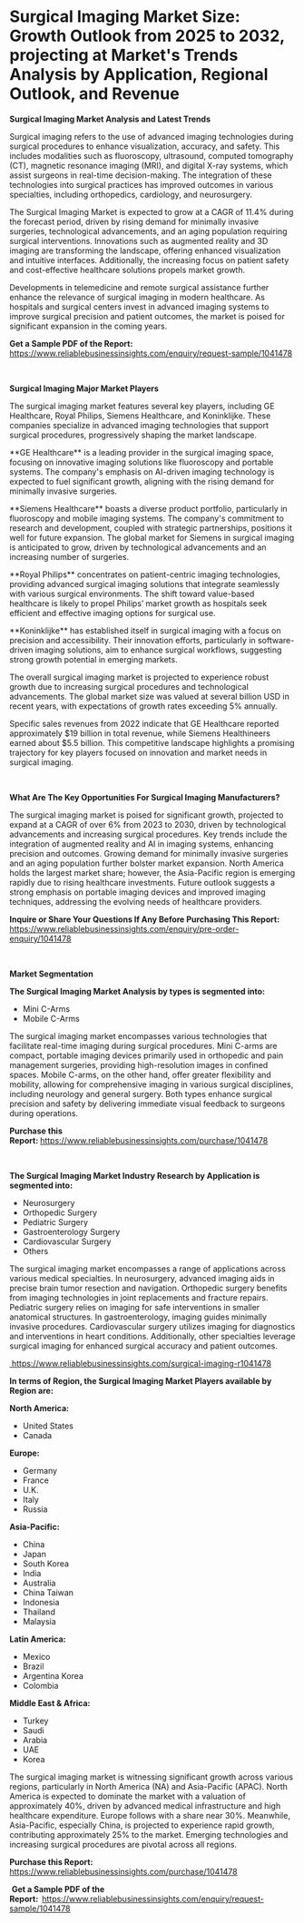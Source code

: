 <p><h1>Surgical Imaging Market Size: Growth Outlook from 2025 to 2032, projecting at Market's Trends Analysis by Application, Regional Outlook, and Revenue</h1></p><p><strong>Surgical Imaging Market Analysis and Latest Trends</strong></p>
<p><p>Surgical imaging refers to the use of advanced imaging technologies during surgical procedures to enhance visualization, accuracy, and safety. This includes modalities such as fluoroscopy, ultrasound, computed tomography (CT), magnetic resonance imaging (MRI), and digital X-ray systems, which assist surgeons in real-time decision-making. The integration of these technologies into surgical practices has improved outcomes in various specialties, including orthopedics, cardiology, and neurosurgery.</p><p>The Surgical Imaging Market is expected to grow at a CAGR of 11.4% during the forecast period, driven by rising demand for minimally invasive surgeries, technological advancements, and an aging population requiring surgical interventions. Innovations such as augmented reality and 3D imaging are transforming the landscape, offering enhanced visualization and intuitive interfaces. Additionally, the increasing focus on patient safety and cost-effective healthcare solutions propels market growth. </p><p>Developments in telemedicine and remote surgical assistance further enhance the relevance of surgical imaging in modern healthcare. As hospitals and surgical centers invest in advanced imaging systems to improve surgical precision and patient outcomes, the market is poised for significant expansion in the coming years.</p></p>
<p><strong>Get a Sample PDF of the Report:&nbsp;</strong> <a href="https://www.reliablebusinessinsights.com/enquiry/request-sample/1041478?utm_campaign=2960&utm_medium=2&utm_source=Github&utm_content=ia&utm_term=13042025&utm_id=surgical-imaging">https://www.reliablebusinessinsights.com/enquiry/request-sample/1041478</a></p>
<p>&nbsp;</p>
<p><strong>Surgical Imaging Major Market Players</strong></p>
<p><p>The surgical imaging market features several key players, including GE Healthcare, Royal Philips, Siemens Healthcare, and Koninklijke. These companies specialize in advanced imaging technologies that support surgical procedures, progressively shaping the market landscape.</p><p>**GE Healthcare** is a leading provider in the surgical imaging space, focusing on innovative imaging solutions like fluoroscopy and portable systems. The company's emphasis on AI-driven imaging technology is expected to fuel significant growth, aligning with the rising demand for minimally invasive surgeries.</p><p>**Siemens Healthcare** boasts a diverse product portfolio, particularly in fluoroscopy and mobile imaging systems. The company's commitment to research and development, coupled with strategic partnerships, positions it well for future expansion. The global market for Siemens in surgical imaging is anticipated to grow, driven by technological advancements and an increasing number of surgeries.</p><p>**Royal Philips** concentrates on patient-centric imaging technologies, providing advanced surgical imaging solutions that integrate seamlessly with various surgical environments. The shift toward value-based healthcare is likely to propel Philips’ market growth as hospitals seek efficient and effective imaging options for surgical use.</p><p>**Koninklijke** has established itself in surgical imaging with a focus on precision and accessibility. Their innovation efforts, particularly in software-driven imaging solutions, aim to enhance surgical workflows, suggesting strong growth potential in emerging markets.</p><p>The overall surgical imaging market is projected to experience robust growth due to increasing surgical procedures and technological advancements. The global market size was valued at several billion USD in recent years, with expectations of growth rates exceeding 5% annually.</p><p>Specific sales revenues from 2022 indicate that GE Healthcare reported approximately $19 billion in total revenue, while Siemens Healthineers earned about $5.5 billion. This competitive landscape highlights a promising trajectory for key players focused on innovation and market needs in surgical imaging.</p></p>
<p>&nbsp;</p>
<p><strong>What Are The Key Opportunities For Surgical Imaging Manufacturers?</strong></p>
<p><p>The surgical imaging market is poised for significant growth, projected to expand at a CAGR of over 6% from 2023 to 2030, driven by technological advancements and increasing surgical procedures. Key trends include the integration of augmented reality and AI in imaging systems, enhancing precision and outcomes. Growing demand for minimally invasive surgeries and an aging population further bolster market expansion. North America holds the largest market share; however, the Asia-Pacific region is emerging rapidly due to rising healthcare investments. Future outlook suggests a strong emphasis on portable imaging devices and improved imaging techniques, addressing the evolving needs of healthcare providers.</p></p>
<p><strong>Inquire or Share Your Questions If Any Before Purchasing This Report:</strong> <a href="https://www.reliablebusinessinsights.com/enquiry/pre-order-enquiry/1041478?utm_campaign=2960&utm_medium=2&utm_source=Github&utm_content=ia&utm_term=13042025&utm_id=surgical-imaging">https://www.reliablebusinessinsights.com/enquiry/pre-order-enquiry/1041478</a></p>
<p>&nbsp;</p>
<p><strong>Market Segmentation</strong></p>
<p><strong>The Surgical Imaging Market Analysis by types is segmented into:</strong></p>
<p><ul><li>Mini C-Arms</li><li>Mobile C-Arms</li></ul></p>
<p><p>The surgical imaging market encompasses various technologies that facilitate real-time imaging during surgical procedures. Mini C-arms are compact, portable imaging devices primarily used in orthopedic and pain management surgeries, providing high-resolution images in confined spaces. Mobile C-arms, on the other hand, offer greater flexibility and mobility, allowing for comprehensive imaging in various surgical disciplines, including neurology and general surgery. Both types enhance surgical precision and safety by delivering immediate visual feedback to surgeons during operations.</p></p>
<p><strong>Purchase this Report:&nbsp;</strong><a href="https://www.reliablebusinessinsights.com/purchase/1041478?utm_campaign=2960&utm_medium=2&utm_source=Github&utm_content=ia&utm_term=13042025&utm_id=surgical-imaging">https://www.reliablebusinessinsights.com/purchase/1041478</a></p>
<p>&nbsp;</p>
<p><strong>The Surgical Imaging Market Industry Research by Application is segmented into:</strong></p>
<p><ul><li>Neurosurgery</li><li>Orthopedic Surgery</li><li>Pediatric Surgery</li><li>Gastroenterology Surgery</li><li>Cardiovascular Surgery</li><li>Others</li></ul></p>
<p><p>The surgical imaging market encompasses a range of applications across various medical specialties. In neurosurgery, advanced imaging aids in precise brain tumor resection and navigation. Orthopedic surgery benefits from imaging technologies in joint replacements and fracture repairs. Pediatric surgery relies on imaging for safe interventions in smaller anatomical structures. In gastroenterology, imaging guides minimally invasive procedures. Cardiovascular surgery utilizes imaging for diagnostics and interventions in heart conditions. Additionally, other specialties leverage surgical imaging for enhanced surgical accuracy and patient outcomes.</p></p>
<p><a href="https://www.reliablebusinessinsights.com/surgical-imaging-r1041478?utm_campaign=2960&utm_medium=2&utm_source=Github&utm_content=ia&utm_term=13042025&utm_id=surgical-imaging">&nbsp;https://www.reliablebusinessinsights.com/surgical-imaging-r1041478</a></p>
<p><strong>In terms of Region, the Surgical Imaging Market Players available by Region are:</strong></p>
<p>
    <p> <strong> North America: </strong>
        <ul>
            <li>United States</li>
            <li>Canada</li>
        </ul>
        </p> 
    <p> <strong> Europe: </strong>
        <ul>
            <li>Germany</li>
            <li>France</li>
            <li>U.K.</li>
            <li>Italy</li>
            <li>Russia</li>
        </ul>
        </p> 
    <p> <strong> Asia-Pacific: </strong>
        <ul>
            <li>China</li>
            <li>Japan</li>
            <li>South Korea</li>
            <li>India</li>
            <li>Australia</li>
            <li>China Taiwan</li>
            <li>Indonesia</li>
            <li>Thailand</li>
            <li>Malaysia</li>
        </ul>
        </p> 
    <p> <strong> Latin America: </strong>
        <ul>
            <li>Mexico</li>
            <li>Brazil</li>
            <li>Argentina Korea</li>
            <li>Colombia</li>
        </ul>
        </p> 
    <p> <strong> Middle East & Africa: </strong>
        <ul>
            <li>Turkey</li>
            <li>Saudi</li>
            <li>Arabia</li>
            <li>UAE</li>
            <li>Korea</li>
        </ul>
    </p>
    </p>
<p><p>The surgical imaging market is witnessing significant growth across various regions, particularly in North America (NA) and Asia-Pacific (APAC). North America is expected to dominate the market with a valuation of approximately 40%, driven by advanced medical infrastructure and high healthcare expenditure. Europe follows with a share near 30%. Meanwhile, Asia-Pacific, especially China, is projected to experience rapid growth, contributing approximately 25% to the market. Emerging technologies and increasing surgical procedures are pivotal across all regions.</p></p>
<p><strong>Purchase this Report: </strong><a href="https://www.reliablebusinessinsights.com/purchase/1041478?utm_campaign=2960&utm_medium=2&utm_source=Github&utm_content=ia&utm_term=13042025&utm_id=surgical-imaging">https://www.reliablebusinessinsights.com/purchase/1041478</a></p>
<p>&nbsp;<strong>Get a Sample PDF of the Report:&nbsp;&nbsp;</strong><a href="https://www.reliablebusinessinsights.com/enquiry/request-sample/1041478?utm_campaign=2960&utm_medium=2&utm_source=Github&utm_content=ia&utm_term=13042025&utm_id=surgical-imaging">https://www.reliablebusinessinsights.com/enquiry/request-sample/1041478</a></p>
<p><strong></strong></p>
<p><p></p><p></p><p></p></p>